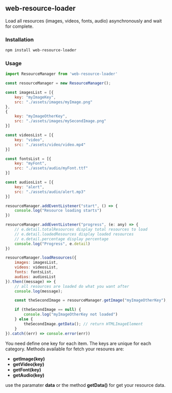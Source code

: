 
## web-resource-loader
Load all resources (images, videos, fonts, audio) asynchronously and wait for complete.

### Installation
```bash
npm install web-resource-loader
```

### Usage
```javascript
import ResourceManager from 'web-resource-loader'

const resourceManager = new ResourceManager();

const imagesList = [{
    key: "myImageKey",
    src: "./assets/images/myImage.png"
},
{
    key: "myImageOtherKey",
    src: "./assets/images/mySecondImage.png"
}]

const videosList = [{
    key: "video",
    src: "./assets/video/video.mp4"
}]

const fontsList = [{
    key: "myFont",
    src: "./assets/audio/myFont.ttf"
}]

const audiosList = [{
    key: "alert",
    src: "./assets/audio/alert.mp3"
}]

resourceManager.addEventListener("start", () => {
    console.log("Resource loading starts")
})

resourceManager.addEventListener("progress", (e: any) => {
    // e.detail.totalResources display total resources to load
    // e.detail.loadedResources display loaded resources
    // e.detail.percentage display percentage
    console.log("Progress", e.detail)
})

resourceManager.loadResources({
    images: imagesList,
    videos: videosList,
    fonts: fontsList,
    audios: audiosList
}).then((message) => {
    // all resources are loaded do what you want after
    console.log(message);

    const theSecondImage = resourceManager.getImage("myImageOtherKey");

    if (theSecondImage == null) {
        console.log("myImageOtherKey not loaded")
    } else {
        theSecondImage.getData(); // return HTMLImageElement
    }
}).catch((err) => console.error(err))
```

You need define one key for each item. The keys are unique for each category.
Methods available for fetch your resoures are: 
- **getImage(key)**
- **getVideo(key)**
- **getFont(key)**
- **getAudio(key)**

use the paramater **data** or the method **getData()** for get your resource data.